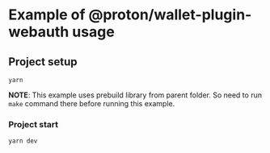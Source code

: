 # Example of @proton/wallet-plugin-webauth usage

## Project setup
```
yarn
```
**NOTE**: This example uses prebuild library from parent folder. So need to run `make` command there before running this example.

### Project start
```
yarn dev
```